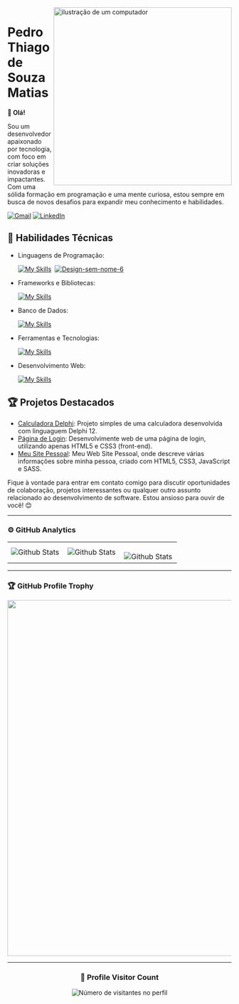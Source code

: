 <img src="https://raw.githubusercontent.com/MicaelliMedeiros/micaellimedeiros/master/image/computer-illustration.png" alt="ilustração de um computador" min-width="400px" max-width="400px" width="400px" align="right">

# Pedro Thiago de Souza Matias

<p align="left"> 
  <strong>👋 Olá!</strong>

Sou um desenvolvedor apaixonado por tecnologia, com foco em criar soluções inovadoras e impactantes. Com uma sólida formação em programação e uma mente curiosa, estou sempre em busca de novos desafios para expandir meu conhecimento e habilidades.
</p>

<p align="left">
   <a href="mailto:pedrothiagom456@gmail.com" title="Gmail">
  <img src="https://img.shields.io/badge/-pedrothiagom456@gmail.com-FF0000cc?style=flat-square&logo=Gmail&logoColor=white&link=mailto:pedrothiagom456@gmail.com" alt="Gmail"/></a>
  <a href="https://www.linkedin.com/in/pedro-thiago-bb3bb326a" title="LinkedIn">
  <img src="https://img.shields.io/badge/-Linkedin-0e76a8?style=flat-square&logo=Linkedin&logoColor=white&link=https://www.linkedin.com/in/pedro-thiago-bb3bb326a" alt="LinkedIn"/></a>
</p>

## 🚀 Habilidades Técnicas

- Linguagens de Programação: 

    [![My Skills](https://skillicons.dev/icons?i=javascript,python,php)](https://skillicons.dev)­­ ­­­­ ­­<a href="https://skillicons.dev/"><img src="https://i.ibb.co/SL7x5rM/Design-sem-nome-6.png" alt="Design-sem-nome-6" border="0"></a>
- Frameworks e Bibliotecas:

    [![My Skills](https://skillicons.dev/icons?i=laravel,bootstrap,ts)](https://skillicons.dev)
- Banco de Dados: 

    [![My Skills](https://skillicons.dev/icons?i=mysql,php)](https://skillicons.dev)
- Ferramentas e Tecnologias: 

    [![My Skills](https://skillicons.dev/icons?i=git,github,vscode,eclipse,aws,wordpress,figma)](https://skillicons.dev)
- Desenvolvimento Web:

    [![My Skills](https://skillicons.dev/icons?i=php,html,css,javascript,figma)](https://skillicons.dev)

## 🏆 Projetos Destacados

- [Calculadora Delphi](https://github.com/PedroThiago02/Calculadora-Delphi): Projeto simples de uma calculadora desenvolvida com linguaguem Delphi 12.
- [Página de Login](https://github.com/PedroThiago02/Login): Desenvolvimente web de uma página de login, utilizando apenas HTML5 e CSS3 (front-end).
- [Meu Site Pessoal](https://github.com/PedroThiago02/my-personal-website): Meu Web Site Pessoal, onde descreve várias informações sobre minha pessoa, criado com HTML5, CSS3, JavaScript e SASS.


Fique à vontade para entrar em contato comigo para discutir oportunidades de colaboração, projetos interessantes ou qualquer outro assunto relacionado ao desenvolvimento de software. Estou ansioso para ouvir de você! 😊

---

### ⚙️ GitHub Analytics

<table>
  <tr>
    <td>
      <img
        align="left"
        src="https://github-readme-stats.vercel.app/api?username=pedrothiago02&theme=dark&hide_border=false&include_all_commits=true"
        alt="Github Stats"
      />
    </td>
    <td>
      <img
        align="left"
        src="https://github-readme-stats.vercel.app/api/top-langs/?username=pedrothiago02&theme=dark&hide_border=false&include_all_commits=true&count_private=true&layout=compact"
        alt="Github Stats"
      />
    </td>
    <td>
      <br />
      <img
        align="left"
        src="https://github-readme-streak-stats.herokuapp.com/?user=pedrothiago02&theme=dark&hide_border=false"
        alt="Github Stats"
      />
    </td>
  </tr>
</table>

---

### 🏆 GitHub Profile Trophy

<p align="center">
  <a
    href="https://github.com/ryo-ma/github-profile-trophy"
    title="repositório de troféus"
  >
    <img
      width="800"
      src="https://github-profile-trophy.vercel.app/?username=pedrothiago02&column=8&theme=darkhub&no-frame=true&no-bg=true"
    />
  </a>
</p>

---

<div align="center">
  <h3><b>📍 Profile Visitor Count</b></h3>
</div>

<p align="center">
  <img
    src="https://profile-counter.glitch.me/pedrothiago02/count.svg"
    alt="Número de visitantes no perfil"
  />
</p>
